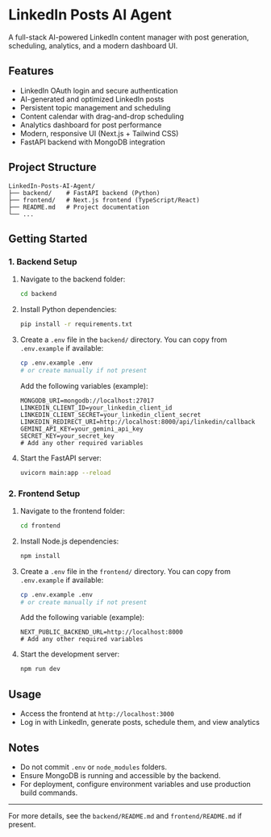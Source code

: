 # LinkedIn Posts AI Agent

A full-stack AI-powered LinkedIn content manager with post generation, scheduling, analytics, and a modern dashboard UI.

## Features

- LinkedIn OAuth login and secure authentication
- AI-generated and optimized LinkedIn posts
- Persistent topic management and scheduling
- Content calendar with drag-and-drop scheduling
- Analytics dashboard for post performance
- Modern, responsive UI (Next.js + Tailwind CSS)
- FastAPI backend with MongoDB integration

## Project Structure

```
LinkedIn-Posts-AI-Agent/
├── backend/    # FastAPI backend (Python)
├── frontend/   # Next.js frontend (TypeScript/React)
├── README.md   # Project documentation
└── ...
```

## Getting Started


### 1. Backend Setup

1. Navigate to the backend folder:
	```sh
	cd backend
	```
2. Install Python dependencies:
	```sh
	pip install -r requirements.txt
	```
3. Create a `.env` file in the `backend/` directory. You can copy from `.env.example` if available:
	```sh
	cp .env.example .env
	# or create manually if not present
	```
	Add the following variables (example):
	```env
	MONGODB_URI=mongodb://localhost:27017
	LINKEDIN_CLIENT_ID=your_linkedin_client_id
	LINKEDIN_CLIENT_SECRET=your_linkedin_client_secret
	LINKEDIN_REDIRECT_URI=http://localhost:8000/api/linkedin/callback
	GEMINI_API_KEY=your_gemini_api_key
	SECRET_KEY=your_secret_key
	# Add any other required variables
	```
4. Start the FastAPI server:
	```sh
	uvicorn main:app --reload
	```


### 2. Frontend Setup

1. Navigate to the frontend folder:
	```sh
	cd frontend
	```
2. Install Node.js dependencies:
	```sh
	npm install
	```
3. Create a `.env` file in the `frontend/` directory. You can copy from `.env.example` if available:
	```sh
	cp .env.example .env
	# or create manually if not present
	```
	Add the following variable (example):
	```env
	NEXT_PUBLIC_BACKEND_URL=http://localhost:8000
	# Add any other required variables
	```
4. Start the development server:
	```sh
	npm run dev
	```

## Usage

- Access the frontend at `http://localhost:3000`
- Log in with LinkedIn, generate posts, schedule them, and view analytics

## Notes

- Do not commit `.env` or `node_modules` folders.
- Ensure MongoDB is running and accessible by the backend.
- For deployment, configure environment variables and use production build commands.

---

For more details, see the `backend/README.md` and `frontend/README.md` if present.
